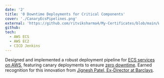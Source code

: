 ```yaml
---
date: '2'
title: '0 Downtime Deployments for Critical Components'
cover: './CanaryEcsPipelines.png'
external: 'https://github.com/ritviksharma4/My-Certificates/blob/main/Workplace%20Accolades/Barclays/CanaryEcsPipelines.png' 
github: 
tech:
  - AWS ECS
  - AWS EC2
  - CICD Jenkins
---
```


Designed and implemented a robust deployment pipeline for [ECS services on AWS](), featuring canary deployments to ensure [zero downtime](). Earned recognition for this innovation from [Jignesh Patel, Ex-Director at Barclays](https://www.linkedin.com/in/jignesh-patel-17892a13a/).